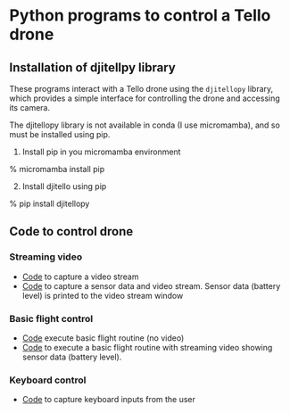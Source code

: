 # Python programs to control a Tello drone

## Installation of djitellpy library

These programs interact with a Tello drone using the `djitellopy` library, which provides a simple interface for controlling the drone and accessing its camera.

The djitellopy library is not available in conda (I use micromamba), and so must be installed using pip. 

1. Install pip in you micromamba environment

% micromamba install pip

2. Install djitello using pip

% pip install djitellopy

## Code to control drone 

### Streaming video
-   [Code](Code/Video/tello_camera.ipynb) to capture a video stream
-   [Code](Code/Video/tello_camera_sensors.ipynb) to capture a sensor data and video stream. Sensor data (battery level) is printed to the video stream window

### Basic flight control
-   [Code](Code/Flight/tello_flight.ipynb) execute basic flight routine (no video)
-   [Code](Code/Flight/tello_camera-flight_threaded.ipynb) to execute a basic flight routine with streaming video showing sensor data (battery level).

### Keyboard control
-   [Code](Code/keyboard_input.ibynb) to capture keyboard inputs from the user
